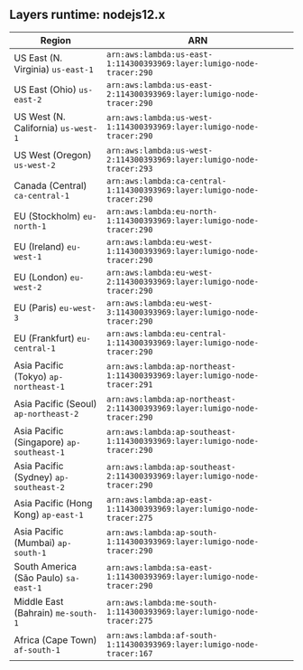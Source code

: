 Layers runtime: nodejs12.x
----
| Region | ARN |
| --- | --- |
|US East (N. Virginia)  `us-east-1`|`arn:aws:lambda:us-east-1:114300393969:layer:lumigo-node-tracer:290`|
|US East (Ohio)  `us-east-2`|`arn:aws:lambda:us-east-2:114300393969:layer:lumigo-node-tracer:290`|
|US West (N. California)  `us-west-1`|`arn:aws:lambda:us-west-1:114300393969:layer:lumigo-node-tracer:290`|
|US West (Oregon)  `us-west-2`|`arn:aws:lambda:us-west-2:114300393969:layer:lumigo-node-tracer:293`|
|Canada (Central)  `ca-central-1`|`arn:aws:lambda:ca-central-1:114300393969:layer:lumigo-node-tracer:290`|
|EU (Stockholm)  `eu-north-1`|`arn:aws:lambda:eu-north-1:114300393969:layer:lumigo-node-tracer:290`|
|EU (Ireland)  `eu-west-1`|`arn:aws:lambda:eu-west-1:114300393969:layer:lumigo-node-tracer:290`|
|EU (London)  `eu-west-2`|`arn:aws:lambda:eu-west-2:114300393969:layer:lumigo-node-tracer:290`|
|EU (Paris)  `eu-west-3`|`arn:aws:lambda:eu-west-3:114300393969:layer:lumigo-node-tracer:290`|
|EU (Frankfurt)  `eu-central-1`|`arn:aws:lambda:eu-central-1:114300393969:layer:lumigo-node-tracer:290`|
|Asia Pacific (Tokyo)  `ap-northeast-1`|`arn:aws:lambda:ap-northeast-1:114300393969:layer:lumigo-node-tracer:291`|
|Asia Pacific (Seoul)  `ap-northeast-2`|`arn:aws:lambda:ap-northeast-2:114300393969:layer:lumigo-node-tracer:290`|
|Asia Pacific (Singapore)  `ap-southeast-1`|`arn:aws:lambda:ap-southeast-1:114300393969:layer:lumigo-node-tracer:290`|
|Asia Pacific (Sydney)  `ap-southeast-2`|`arn:aws:lambda:ap-southeast-2:114300393969:layer:lumigo-node-tracer:290`|
|Asia Pacific (Hong Kong)  `ap-east-1`|`arn:aws:lambda:ap-east-1:114300393969:layer:lumigo-node-tracer:275`|
|Asia Pacific (Mumbai)  `ap-south-1`|`arn:aws:lambda:ap-south-1:114300393969:layer:lumigo-node-tracer:290`|
|South America (São Paulo)  `sa-east-1`|`arn:aws:lambda:sa-east-1:114300393969:layer:lumigo-node-tracer:290`|
|Middle East (Bahrain)  `me-south-1`|`arn:aws:lambda:me-south-1:114300393969:layer:lumigo-node-tracer:275`|
|Africa (Cape Town)  `af-south-1`|`arn:aws:lambda:af-south-1:114300393969:layer:lumigo-node-tracer:167`|
